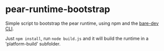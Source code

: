 # pear-runtime-bootstrap

Simple script to bootstrap the pear runtime, using npm and the [bare-dev CLI](https://github.com/holepunchto/bare-dev).

Just `npm install`, run `node build.js` and it will build the runtime in a 'platform-build' subfolder.
